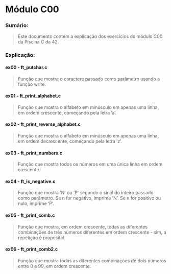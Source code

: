 # Módulo C00

### Sumário:
> Este documento contém a explicação dos exercícios do módulo C00 da Piscina C da 42.

### Explicação:
#### ex00 - ft_putchar.c
>Função que mostra o caractere passado como parâmetro usando a função write.

#### ex01 - ft_print_alphabet.c
>Função que mostra o alfabeto em minúsculo em apenas uma linha, em
>ordem crescente, começando pela letra ’a’.

#### ex02 - ft_print_reverse_alphabet.c
>Função que mostra o alfabeto em minúsculo em apenas uma linha, em
>ordem decrescente, começando pela letra ’z’.

#### ex03 - ft_print_numbers.c
>Função que mostra todos os números em uma única linha em ordem
>crescente.

#### ex04 - ft_is_negative.c
>Função que mostra ’N’ ou ’P’ segundo o sinal do inteiro passado como
>parâmetro. Se n for negativo, imprime ’N’. Se n for positivo ou nulo, imprime ’P’.

#### ex05 - ft_print_comb.c
>Função que mostra, em ordem crescente, todas as diferentes combinações
>de três números diferentes em ordem crescente - sim, a repetição é proposital.

#### ex06 - ft_print_comb2.c
>Função que mostra todas as diferentes combinações de dois números
>entre 0 e 99, em ordem crescente.